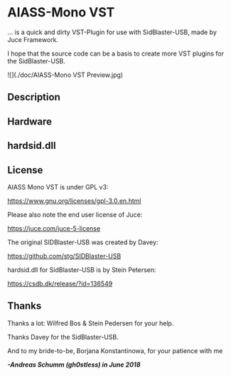# AIASS-Mono VST

... is a quick and dirty VST-Plugin for use with SidBlaster-USB, made by Juce Framework.

I hope that the source code can be a basis to create more VST plugins for the SidBlaster-USB. 

![](./doc/AIASS-Mono VST Preview.jpg)

## Description



## Hardware



## hardsid.dll



## License

AIASS Mono VST is under GPL v3:

 https://www.gnu.org/licenses/gpl-3.0.en.html

Please also note the end user license of Juce: 

https://juce.com/juce-5-license

The original SIDBlaster-USB was created by Davey:

https://github.com/stg/SIDBlaster-USB

hardsid.dll for SidBlaster-USB is by Stein Petersen:

https://csdb.dk/release/?id=136549

## Thanks

Thanks a lot: Wilfred Bos & Stein Pedersen for your help. 

Thanks Davey for the SidBlaster-USB.

And to my bride-to-be, Borjana Konstantinowa,  for your patience with me 

***-Andreas Schumm (gh0stless) in June 2018***

